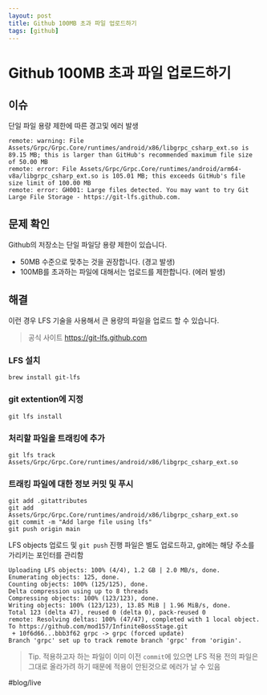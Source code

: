 ```yaml
---  
layout: post
title: Github 100MB 초과 파일 업로드하기
tags: [github]
---
```


# Github 100MB 초과 파일 업로드하기
## 이슈
단일 파일 용량 제한에 따른 경고및 에러 발생
```
remote: warning: File Assets/Grpc/Grpc.Core/runtimes/android/x86/libgrpc_csharp_ext.so is 89.15 MB; this is larger than GitHub's recommended maximum file size of 50.00 MB
remote: error: File Assets/Grpc/Grpc.Core/runtimes/android/arm64-v8a/libgrpc_csharp_ext.so is 105.01 MB; this exceeds GitHub's file size limit of 100.00 MB
remote: error: GH001: Large files detected. You may want to try Git Large File Storage - https://git-lfs.github.com.
```

## 문제 확인
Github의 저장소는 단일 파일당 용량 제한이 있습니다. 
- 50MB 수준으로 맞추는 것을 권장합니다. (경고 발생)
- 100MB를 초과하는 파일에 대해서는 업로드를 제한합니다. (에러 발생)

## 해결
이런 경우 LFS 기술을 사용해서 큰 용량의 파일을 업로드 할 수 있습니다. 

> 공식 사이트 https://git-lfs.github.com  

### LFS 설치
```
brew install git-lfs
```

### git extention에 지정 
```
git lfs install
```

### 처리할 파일을 트래킹에 추가
```
git lfs track Assets/Grpc/Grpc.Core/runtimes/android/x86/libgrpc_csharp_ext.so
```

### 트래킹 파일에 대한 정보 커밋 및 푸시
```
git add .gitattributes
git add Assets/Grpc/Grpc.Core/runtimes/android/x86/libgrpc_csharp_ext.so
git commit -m "Add large file using lfs"
git push origin main
```

  LFS objects 업로드 및 `git push`  진행
파일은 별도 업로드하고, git에는 해당 주소를 가리키는 포인터를 관리함
```
Uploading LFS objects: 100% (4/4), 1.2 GB | 2.0 MB/s, done.                                                                           
Enumerating objects: 125, done.
Counting objects: 100% (125/125), done.
Delta compression using up to 8 threads
Compressing objects: 100% (123/123), done.
Writing objects: 100% (123/123), 13.85 MiB | 1.96 MiB/s, done.
Total 123 (delta 47), reused 0 (delta 0), pack-reused 0
remote: Resolving deltas: 100% (47/47), completed with 1 local object.
To https://github.com/mod157/InfiniteBossStage.git
 + 10f6d66...bbb3f62 grpc -> grpc (forced update)
Branch 'grpc' set up to track remote branch 'grpc' from 'origin'.
```


> Tip. 적용하고자 하는 파일이 이미 이전 `commit`에 있으면 LFS 적용 전의 파일은 그대로 올라가려 하기 때문에 적용이 안된것으로 에러가 날 수 있음  

#blog/live

